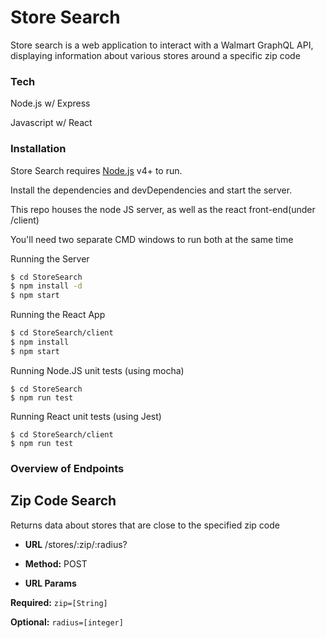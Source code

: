 # Store Search

Store search is a web application to interact with a Walmart GraphQL API, displaying information about various stores around a specific zip code

### Tech
Node.js w/ Express

Javascript w/ React

### Installation

Store Search requires [Node.js](https://nodejs.org/) v4+ to run.

Install the dependencies and devDependencies and start the server.

This repo houses the node JS server, as well as the react front-end(under /client)

You'll need two separate CMD windows to run both at the same time

Running the Server
```sh
$ cd StoreSearch
$ npm install -d
$ npm start
```

Running the React App
```sh
$ cd StoreSearch/client
$ npm install
$ npm start
```

Running Node.JS unit tests (using mocha)
```
$ cd StoreSearch
$ npm run test
```

Running React unit tests (using Jest)
```
$ cd StoreSearch/client
$ npm run test
```

### Overview of Endpoints
## Zip Code Search
Returns data about stores that are close to the specified zip code
* **URL**
/stores/:zip/:radius?

* **Method:**
POST

*  **URL Params**

**Required:**
```zip=[String]```

**Optional:**
```radius=[integer]```
